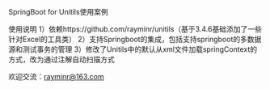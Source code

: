 SpringBoot for Unitils使用案例

使用说明
1）依赖https://github.com/rayminr/unitils（基于3.4.6基础添加了一些针对Excel的工具类）
2）支持Springboot的集成，包括支持springboot的多数据源和测试事务的管理
3）修改了Unitils中的默认从xml文件加载springContext的方式，改为通过注解自动扫描方式

欢迎交流：rayminr@163.com